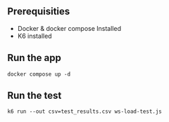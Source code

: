 


## Prerequisities

- Docker & docker compose Installed
- K6 installed 

## Run the app 

```
docker compose up -d
```

## Run the test

```
k6 run --out csv=test_results.csv ws-load-test.js

```